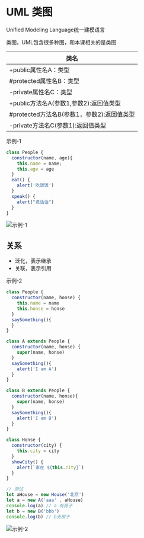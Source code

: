 # UML 类图

Unified Modeling Language统一建模语言

类图，UML包含很多种图，和本课相关的是类图


| 类名 |
| - |
| +public属性名A：类型 |
| #protected属性名B：类型 |
| -private属性名C：类型 |
| +public方法名A(参数1,参数2):返回值类型 |
| #protected方法名B(参数1，参数2):返回值类型 |
| -private方法名C(参数1):返回值类型 |

示例-1

```js
class People {
  constructor(name, age){
    this.name = name;
    this.age = age
  }
  eat() {
    alert('吃饭饭')
  }
  speak() {
    alert("说话话")
  }
}
```

![示例-1](/blogs/image/web/designMode/示例-1.png)

## 关系

- 泛化，表示继承
- 关联，表示引用

示例-2

```js
class People {
  constructor(name, honse) {
    this.name = name
    this.honse = honse
  }
  saySomething(){
  }
}

class A extends People {
  constructor(name, honse) {
    super(name, honse)
  }
  saySomething(){
    alert('I am A')
  }
}

class B extends People {
  constructor(name, honse){
    super(name, honse)
  }
  saySomething(){
    alert('I am B')
  }
}

class Honse {
  constructor(city) {
    this.city = city
  }
  showCity() {
    alert(`家在 ${this.city}`)
  }
}

// 测试
let aHouse = new House('北京')
let a = new A('aaa' , aHouse)
console.log(a) // a 有房子
let b = new B('bbb')
console.log(b) // b无房子
```

![示例-2](/blogs/image/web/designMode/示例-2.png)
